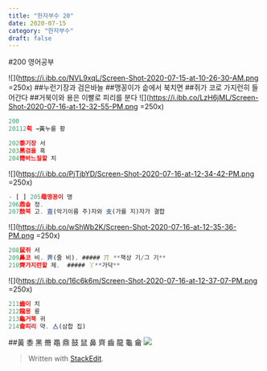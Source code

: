 ```yaml
---
title: "한자부수 20"
date: 2020-07-15
category: "한자부수"
draft: false
---
```

#200 영어공부

![](https://i.ibb.co/NVL9xqL/Screen-Shot-2020-07-15-at-10-26-30-AM.png =250x)
##누런기장과 검은바늘
##맹꽁이가 솥에서 북치면
##쥐가 코로 가지런히 들어간다 
##거북이와 용은 이빨로 피리를 분다
![](https://i.ibb.co/LzH6jML/Screen-Shot-2020-07-16-at-12-32-55-PM.png =250x)
```js
200
20112획 →黃누를 황

202黍기장 서
203黑검을 흑
204黹바느질할 치
```
![](https://i.ibb.co/PjTjbYD/Screen-Shot-2020-07-16-at-12-34-42-PM.png =250x)
```js
- [ ] 205黽맹꽁이 맹
206鼎솥 정.  
207鼓북 고. 壴(악기이름 주)자와 支(가를 지)자가 결합
```
![](https://i.ibb.co/wShWb2K/Screen-Shot-2020-07-16-at-12-35-36-PM.png =250x)
```js
208鼠쥐 서
209鼻코 비. 畀(줄 비). ##### 丌 **책상 기/그 기**
210齊가지런할 제.  ##### 丫**가닥**
```
![](https://i.ibb.co/16c6k6m/Screen-Shot-2020-07-16-at-12-37-07-PM.png =250x)
```js
211齒이 치
212龍용 룡
213龜거북 귀
214龠피리 약. 亼(삼합 집)
```
##黃 黍 黑 黹 黽 鼎 鼓 鼠 鼻 齊 齒 龍 龜 龠
![](https://i.ibb.co/YtMDpMJ/200.png)

> Written with [StackEdit](https://stackedit.io/).
<!--stackedit_data:
eyJoaXN0b3J5IjpbNzI0NDcwNDk1LDMxMTIyMjcyMiwxOTg4OT
Q4MiwtMTAzNDc1MDUxNSw5MjA5OTMwNjEsLTEzNzQ1NjU0LDY4
NzQzODM4NCwtMTQ0NjQ1NjcwN119
-->